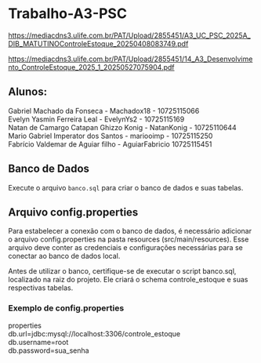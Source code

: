 # Trabalho-A3-PSC
https://mediacdns3.ulife.com.br/PAT/Upload/2855451/A3_UC_PSC_2025A_DIB_MATUTINOControleEstoque_20250408083749.pdf

https://mediacdns3.ulife.com.br/PAT/Upload/2855451/14_A3_Desenvolvimento_ControleEstoque_2025_1_20250527075904.pdf

## Alunos: 
Gabriel Machado da Fonseca - Machadox18 - 10725115066\
Evelyn Yasmin Ferreira Leal - EvelynYs2 - 10725115169\
Natan de Camargo Catapan Ghizzo Konig - NatanKonig - 10725110644\
Mario Gabriel Imperator dos Santos - mariooimp - 10725115250\
Fabrício Valdemar de Aguiar filho - AguiarFabricio 10725115451

## Banco de Dados
Execute o arquivo `banco.sql` para criar o banco de dados e suas tabelas.

## Arquivo config.properties
Para estabelecer a conexão com o banco de dados, é necessário adicionar o arquivo config.properties na pasta resources (src/main/resources). Esse arquivo deve conter as credenciais e configurações necessárias para se conectar ao banco de dados local.

Antes de utilizar o banco, certifique-se de executar o script banco.sql, localizado na raiz do projeto. Ele criará o schema controle_estoque e suas respectivas tabelas.

### Exemplo de config.properties
properties\
db.url=jdbc:mysql://localhost:3306/controle_estoque\
db.username=root\
db.password=sua_senha
